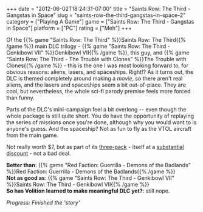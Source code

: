 +++
date = "2012-06-02T18:24:31-07:00"
title = "Saints Row: The Third - Gangstas in Space"
slug = "saints-row-the-third-gangstas-in-space-2"
category = ["Playing A Game"]
game = ["Saints Row: The Third - Gangstas in Space"]
platform = ["PC"]
rating = ["Meh"]
+++

Of the {{% game "Saints Row: The Third" %}}Saints Row: The Third{{% /game %}} main DLC trilogy - {{% game "Saints Row: The Third - Genkibowl VII" %}}Genkibowl VII{{% /game %}}, this guy, and {{% game "Saints Row: The Third - The Trouble with Clones" %}}The Trouble with Clones{{% /game %}} - this is the one I was most looking forward to, for obvious reasons: aliens, lasers, and spaceships.  Right!?  As it turns out, the DLC is themed completely around making a <i>movie</i>, so there aren't real aliens, and the lasers and spaceships seem a bit out-of-place.  They are cool, but nevertheless, the whole sci-fi parody premise feels more forced than funny.

Parts of the DLC's mini-campaign feel a bit overlong -- even though the whole package is still quite short.  You do have the opportunity of replaying the series of missions once you're done, although why you would want to is anyone's guess.  And the spaceship?  Not as fun to fly as the VTOL aircraft from the main game.

Not really worth $7, but as part of its <a href="http://store.steampowered.com/app/901805/">three-pack</a> - itself at a <a href="http://store.steampowered.com/news/8108/">substantial discount</a> - not a bad deal.

<b>Better than</b>: {{% game "Red Faction: Guerrilla - Demons of the Badlands" %}}Red Faction: Guerrilla - Demons of the Badlands{{% /game %}}  
<b>Not as good as</b>: {{% game "Saints Row: The Third - Genkibowl VII" %}}Saints Row: The Third - Genkibowl VII{{% /game %}}  
<b>So has Volition learned to make meaningful DLC yet?</b>: still nope.

<i>Progress: Finished the 'story'</i>